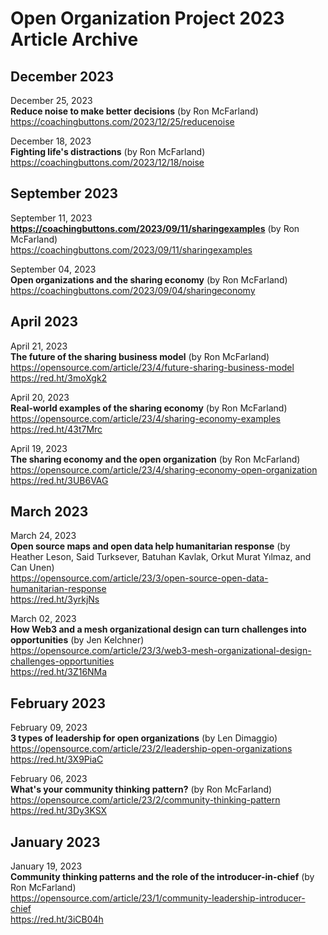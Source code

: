 # Open Organization Project 2023 Article Archive

## December 2023

December 25, 2023  
**Reduce noise to make better decisions** (by Ron McFarland)  
https://coachingbuttons.com/2023/12/25/reducenoise  

December 18, 2023  
**Fighting life's distractions** (by Ron McFarland)  
https://coachingbuttons.com/2023/12/18/noise  

## September 2023

September 11, 2023  
**https://coachingbuttons.com/2023/09/11/sharingexamples** (by Ron McFarland)  
https://coachingbuttons.com/2023/09/11/sharingexamples  

September 04, 2023  
**Open organizations and the sharing economy** (by Ron McFarland)
https://coachingbuttons.com/2023/09/04/sharingeconomy  

## April 2023

April 21, 2023  
**The future of the sharing business model** (by Ron McFarland)  
https://opensource.com/article/23/4/future-sharing-business-model  
https://red.ht/3moXgk2

April 20, 2023  
**Real-world examples of the sharing economy** (by Ron McFarland)  
https://opensource.com/article/23/4/sharing-economy-examples  
https://red.ht/43t7Mrc

April 19, 2023  
**The sharing economy and the open organization** (by Ron McFarland)  
https://opensource.com/article/23/4/sharing-economy-open-organization  
https://red.ht/3UB6VAG

## March 2023

March 24, 2023  
**Open source maps and open data help humanitarian response** (by Heather Leson, Said Turksever, Batuhan Kavlak, Orkut Murat Yılmaz, and Can Unen)  
https://opensource.com/article/23/3/open-source-open-data-humanitarian-response  
https://red.ht/3yrkjNs

March 02, 2023  
**How Web3 and a mesh organizational design can turn challenges into opportunities** (by Jen Kelchner)  
https://opensource.com/article/23/3/web3-mesh-organizational-design-challenges-opportunities  
https://red.ht/3Z16NMa

## February 2023

February 09, 2023  
**3 types of leadership for open organizations** (by Len Dimaggio)  
https://opensource.com/article/23/2/leadership-open-organizations  
https://red.ht/3X9PiaC

February 06, 2023  
**What's your community thinking pattern?** (by Ron McFarland)  
https://opensource.com/article/23/2/community-thinking-pattern  
https://red.ht/3Dy3KSX

## January 2023

January 19, 2023  
**Community thinking patterns and the role of the introducer-in-chief** (by Ron McFarland)  
https://opensource.com/article/23/1/community-leadership-introducer-chief  
https://red.ht/3iCB04h
